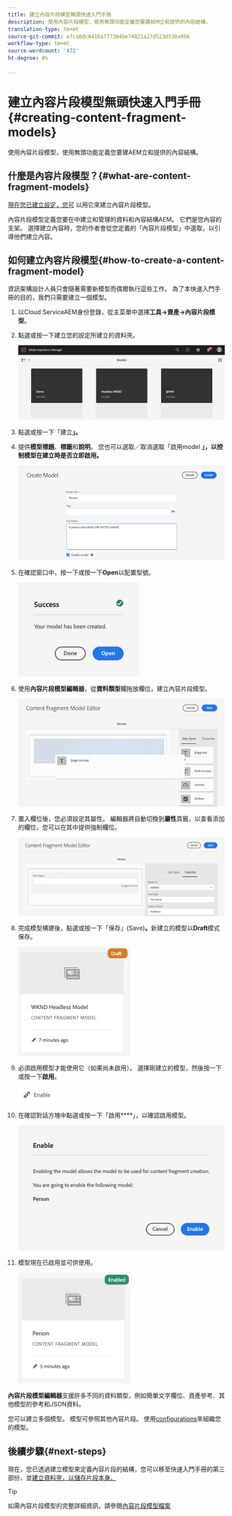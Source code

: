 ```yaml
---
title: 建立內容片段模型無頭快速入門手冊
description: 使用內容片段模型，使用無頭功能定義您要建AEM立和提供的內容結構。
translation-type: tm+mt
source-git-commit: e7ca6dc841ba777384be74021a27d523d530a956
workflow-type: tm+mt
source-wordcount: '472'
ht-degree: 0%

---
```



# 建立內容片段模型無頭快速入門手冊{#creating-content-fragment-models}

使用內容片段模型，使用無頭功能定義您要建AEM立和提供的內容結構。

## 什麼是內容片段模型？{#what-are-content-fragment-models}

[現在您已建立設定，您可](create-configuration.md) 以用它來建立內容片段模型。

內容片段模型定義您要在中建立和管理的資料和內容結構AEM。 它們是您內容的支架。 選擇建立內容時，您的作者會從您定義的「內容片段模型」中選取，以引導他們建立內容。

## 如何建立內容片段模型{#how-to-create-a-content-fragment-model}

資訊架構設計人員只會隨著需要新模型而偶爾執行這些工作。 為了本快速入門手冊的目的，我們只需要建立一個模型。

1. 以Cloud ServiceAEM身份登錄，從主菜單中選擇&#x200B;**工具->資產->內容片段模型**。
1. 點選或按一下建立您的設定所建立的資料夾。

   ![模型資料夾](../assets/models-folder.png)
1. 點選或按一下「建立&#x200B;**」。**
1. 提供&#x200B;**模型標題**、**標籤**&#x200B;和&#x200B;**說明**。 您也可以選取／取消選取「啟用model **」，以控制模型在建立時是否立即啟用。**

   ![建立模型](../assets/models-create.png)
1. 在確認窗口中，按一下或按一下&#x200B;**Open**&#x200B;以配置型號。

   ![確認窗口](../assets/models-confirmation.png)
1. 使用&#x200B;**內容片段模型編輯器**，從&#x200B;**資料類型**&#x200B;欄拖放欄位，建立內容片段模型。

   ![拖放欄位](../assets/models-drag-and-drop.png)

1. 置入欄位後，您必須設定其屬性。 編輯器將自動切換到&#x200B;**屬性**&#x200B;頁籤，以查看添加的欄位，您可以在其中提供強制欄位。

   ![設定屬性](../assets/models-configure-properties.png)
1. 完成模型構建後，點選或按一下「保存」(Save)**。**&#x200B;新建立的模型以&#x200B;**Draft**&#x200B;模式保存。

   ![在拔模模式下建模](../assets/models-draft.png)
1. 必須啟用模型才能使用它（如果尚未啟用）。 選擇剛建立的模型，然後按一下或按一下&#x200B;**啟用**。

   ![啟用模型](../assets/models-enable.png)
1. 在確認對話方塊中點選或按一下「啟用&#x200B;****」，以確認啟用模型。

   ![啟用確認對話框](../assets/models-enabling.png)
1. 模型現在已啟用並可供使用。

   ![啟用型號](../assets/models-enabled.png)

**內容片段模型編輯器**&#x200B;支援許多不同的資料類型，例如簡單文字欄位、資產參考、其他模型的參考和JSON資料。

您可以建立多個模型。 模型可參照其他內容片段。 使用[configurations](create-configuration.md)來組織您的模型。

## 後續步驟{#next-steps}

現在，您已透過建立模型來定義內容片段的結構，您可以移至快速入門手冊的第三部份，並[建立資料夾，以儲存片段本身。](create-assets-folder.md)

>[!TIP]
>
>如需內容片段模型的完整詳細資訊，請參閱[內容片段模型檔案](/help/assets/content-fragments/content-fragments-models.md)
